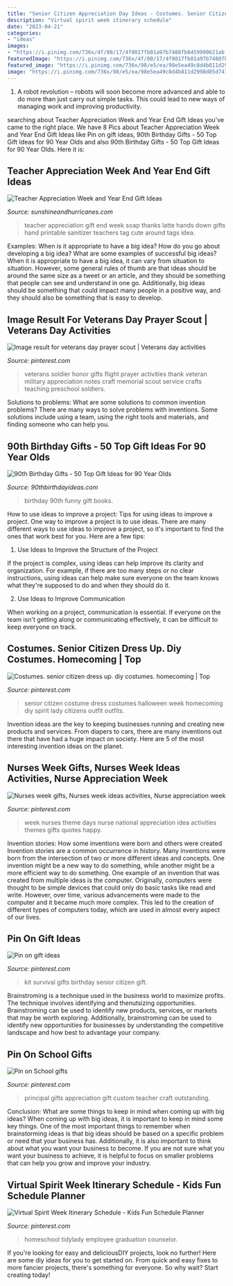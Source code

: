 ```yaml
---
title: "Senior Citizen Appreciation Day Ideas - Costumes. Senior Citizen Dress Up. Diy Costumes. Homecoming"
description: "Virtual spirit week itinerary schedule"
date: "2023-04-21"
categories:
- "ideas"
images:
- "https://i.pinimg.com/736x/4f/80/17/4f8017fb01a97b7488fb8459990621ab.jpg"
featuredImage: "https://i.pinimg.com/736x/4f/80/17/4f8017fb01a97b7488fb8459990621ab.jpg"
featured_image: "https://i.pinimg.com/736x/98/e5/ea/98e5ea49c8d4b811d2998d85d747f205.jpg"
image: "https://i.pinimg.com/736x/98/e5/ea/98e5ea49c8d4b811d2998d85d747f205.jpg"
---
```



1. A robot revolution – robots will soon become more advanced and able to do more than just carry out simple tasks. This could lead to new ways of managing work and improving productivity.

	

		
searching about Teacher Appreciation Week and Year End Gift Ideas you've came to the right place. We have 8 Pics about Teacher Appreciation Week and Year End Gift Ideas like Pin on gift ideas, 90th Birthday Gifts - 50 Top Gift Ideas for 90 Year Olds and also 90th Birthday Gifts - 50 Top Gift Ideas for 90 Year Olds. Here it is:
		
    
## Teacher Appreciation Week And Year End Gift Ideas

<img loading=lazy src="http://www.sunshineandhurricanes.com/wp-content/uploads/2014/04/soap.png" onerror="this.onerror=null;this.src='https://tse1.mm.bing.net/th?id=OIP.AhhPnazi_fe0doia6LACKwHaLH&amp;pid=15.1';" alt="Teacher Appreciation Week and Year End Gift Ideas">

_Source: sunshineandhurricanes.com_

>teacher appreciation gift end week soap thanks latte hands down gifts hand printable sanitizer teachers tag cute around tags idea. 

	

Examples: When is it appropriate to have a big idea? How do you go about developing a big idea? What are some examples of successful big ideas?
When it is appropriate to have a big idea, it can vary from situation to situation. However, some general rules of thumb are that ideas should be around the same size as a tweet or an article, and they should be something that people can see and understand in one go. Additionally, big ideas should be something that could impact many people in a positive way, and they should also be something that is easy to develop.

    
## Image Result For Veterans Day Prayer Scout | Veterans Day Activities

<img loading=lazy src="https://i.pinimg.com/736x/4f/80/17/4f8017fb01a97b7488fb8459990621ab.jpg" onerror="this.onerror=null;this.src='https://tse2.mm.bing.net/th?id=OIP.pdooCrv21Z6WSo7D7_nbXQAAAA&amp;pid=15.1';" alt="Image result for veterans day prayer scout | Veterans day activities">

_Source: pinterest.com_

>veterans soldier honor gifts flight prayer activities thank veteran military appreciation notes craft memorial scout service crafts teaching preschool soldiers. 

	

Solutions to problems: What are some solutions to common invention problems?
There are many ways to solve problems with inventions. Some solutions include using a team, using the right tools and materials, and finding someone who can help you.

    
## 90th Birthday Gifts - 50 Top Gift Ideas For 90 Year Olds

<img loading=lazy src="http://www.90thbirthdayideas.com/wp-content/uploads/2017/04/Funny-90th-Birthday-Books.jpg" onerror="this.onerror=null;this.src='https://tse3.mm.bing.net/th?id=OIP.m4UYa90he9NaxZzzQJJEMwHaKF&amp;pid=15.1';" alt="90th Birthday Gifts - 50 Top Gift Ideas for 90 Year Olds">

_Source: 90thbirthdayideas.com_

>birthday 90th funny gift books. 

	

How to use ideas to improve a project: Tips for using ideas to improve a project.
One way to improve a project is to use ideas. There are many different ways to use ideas to improve a project, so it's important to find the ones that work best for you. Here are a few tips:
1. Use Ideas to Improve the Structure of the Project

If the project is complex, using ideas can help improve its clarity and organization. For example, if there are too many steps or no clear instructions, using ideas can help make sure everyone on the team knows what they're supposed to do and when they should do it.

2. Use Ideas to Improve Communication

When working on a project, communication is essential. If everyone on the team isn't getting along or communicating effectively, it can be difficult to keep everyone on track.

    
## Costumes. Senior Citizen Dress Up. Diy Costumes. Homecoming | Top

<img loading=lazy src="https://i.pinimg.com/736x/05/21/f5/0521f5ed1285eddaa54668a96680ac61--senior-citizen-costume-spirit-week-ideas.jpg" onerror="this.onerror=null;this.src='https://tse2.mm.bing.net/th?id=OIP.HVjGnx-9yokV3s2my1-NgQHaNO&amp;pid=15.1';" alt="Costumes. senior citizen dress up. diy costumes. homecoming | Top">

_Source: pinterest.com_

>senior citizen costume dress costumes halloween week homecoming diy spirit lady citizens outfit outfits. 

	

Invention ideas are the key to keeping businesses running and creating new products and services. From diapers to cars, there are many inventions out there that have had a huge impact on society. Here are 5 of the most interesting invention ideas on the planet.

    
## Nurses Week Gifts, Nurses Week Ideas Activities, Nurse Appreciation Week

<img loading=lazy src="https://i.pinimg.com/736x/98/e5/ea/98e5ea49c8d4b811d2998d85d747f205.jpg" onerror="this.onerror=null;this.src='https://tse4.mm.bing.net/th?id=OIP.gfh4L2adlT49rJK_7CyVIgHaNK&amp;pid=15.1';" alt="Nurses week gifts, Nurses week ideas activities, Nurse appreciation week">

_Source: pinterest.com_

>week nurses theme days nurse national appreciation idea activities themes gifts quotes happy. 

	

Invention stories: How some inventions were born and others were created
Invention stories are a common occurrence in history. Many inventions were born from the intersection of two or more different ideas and concepts. One invention might be a new way to do something, while another might be a more efficient way to do something. 
One example of an invention that was created from multiple ideas is the computer. Originally, computers were thought to be simple devices that could only do basic tasks like read and write. However, over time, various advancements were made to the computer and it became much more complex. This led to the creation of different types of computers today, which are used in almost every aspect of our lives.

    
## Pin On Gift Ideas

<img loading=lazy src="https://i.pinimg.com/originals/2a/84/2a/2a842a62f292ff39a532c97b0fe233f0.jpg" onerror="this.onerror=null;this.src='https://tse4.mm.bing.net/th?id=OIP.vVNHJMoAbkqtPo7yPOi--wHaJ4&amp;pid=15.1';" alt="Pin on gift ideas">

_Source: pinterest.com_

>kit survival gifts birthday senior citizen gift. 

	

Brainstroming is a technique used in the business world to maximize profits. The technique involves identifying and thenutsizing opportunities. Brainstroming can be used to identify new products, services, or markets that may be worth exploring. Additionally, brainstroming can be used to identify new opportunities for businesses by understanding the competitive landscape and how best to advantage your company.

    
## Pin On School Gifts

<img loading=lazy src="https://i.pinimg.com/736x/f0/47/50/f047500c74f31263da2fd085b1b6cb76--principal-appreciation-principal-gifts.jpg" onerror="this.onerror=null;this.src='https://tse4.mm.bing.net/th?id=OIP.--N43tmR8x0OCa0MhmAnaQHaJQ&amp;pid=15.1';" alt="Pin on School gifts">

_Source: pinterest.com_

>principal gifts appreciation gift custom teacher craft outstanding. 

	

Conclusion: What are some things to keep in mind when coming up with big ideas?
When coming up with big ideas, it is important to keep in mind some key things. One of the most important things to remember when brainstorming ideas is that big ideas should be based on a specific problem or need that your business has. Additionally, it is also important to think about what you want your business to become. If you are not sure what you want your business to achieve, it is helpful to focus on smaller problems that can help you grow and improve your industry.

    
## Virtual Spirit Week Itinerary Schedule - Kids Fun Schedule Planner

<img loading=lazy src="https://i.pinimg.com/736x/90/d1/92/90d1925cface0d59189b7b4cbbf8027d.jpg" onerror="this.onerror=null;this.src='https://tse1.mm.bing.net/th?id=OIP.N0fn8Bf7xpnWDcB31xh-pAHaHa&amp;pid=15.1';" alt="Virtual Spirit Week Itinerary Schedule - Kids Fun Schedule Planner">

_Source: pinterest.com_

>homeschool tidylady employee graduation counselor. 

	

If you're looking for easy and deliciousDIY projects, look no further! Here are some diy ideas for you to get started on. From quick and easy fixes to more fancier projects, there's something for everyone. So why wait? Start creating today!

